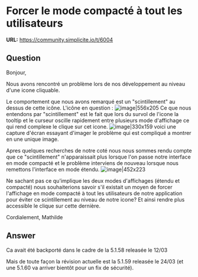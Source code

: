 # Forcer le mode compacté à tout les utilisateurs

**URL:** https://community.simplicite.io/t/6004

## Question
Bonjour, 

Nous avons rencontré un problème lors de nos développement au niveau d'une icone cliquable. 

Le comportement que nous avons remarqué est un "scintillement" au dessus de cette icône. 
L'icône en question : 
![image|556x205](upload://2YI1UnqZLca79siSQTmiHxm26fX.png)
Ce que nous entendons par "scintillement" est le fait que lors du survol de l'icone la tooltip et le curseur oscille rapidement entre plusieurs mode d'affichage ce qui rend complexe le clique sur cet icone. 
![image|330x159](upload://rZeKZLce2rTyI89olXN1rGqEm76.png)
voici une capture d'écran essayant d'imager le problème  qui est compliqué a montrer en une unique  image. 

Apres quelques recherches de notre coté nous nous sommes rendu compte que ce "scintillement" n'apparaissait plus lorsque l'on passe notre interface en mode compacté et le problème interviens de nouveau lorsque nous remettons l'interface en mode étendu. 
![image|452x223](upload://9ylbCJDsYD7uCBI9bYTj7WhxQEj.png)

Ne sachant pas ce qu'implique les deux modes d'affichages (étendu et compacté) nous souhaiterions savoir s'il existait un moyen de forcer l'affichage en mode compacté à tout les utilisateurs de notre application pour éviter ce scintillement au niveau de notre icone? Et ainsi rendre plus accessible le clique sur cette dernière.


Cordialement, 
Mathilde

## Answer
Ca avait été backporté dans le cadre de la 5.1.58 releasée le 12/03

Mais de toute façon la  révision actuelle est la 5.1.59 releasée le 24/03 (et une 5.1.60 va arriver bientôt pour un fix de sécurité).
